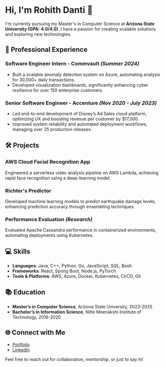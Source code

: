 # Hi, I'm Rohith Danti 👋

I'm currently pursuing my Master's in Computer Science at **Arizona State University (GPA: 4.0/4.0)**. I have a passion for creating scalable solutions and exploring new technologies.

## 🚀 Professional Experience

### Software Engineer Intern - Commvault *(Summer 2024)*
- Built a scalable anomaly detection system on Azure, automating analysis for 30,000+ daily transactions.
- Developed visualization dashboards, significantly enhancing cyber resilience for over 150 enterprise customers.

### Senior Software Engineer - Accenture *(Nov 2020 - July 2023)*
- Led end-to-end development of Disney’s Ad Sales cloud platform, optimizing UX and boosting revenue per customer by $17,000.
- Improved system reliability and automated deployment workflows, managing over 25 production releases.

## 🛠️ Projects

### AWS Cloud Facial Recognition App
Engineered a serverless video analysis pipeline on AWS Lambda, achieving rapid face recognition using a deep-learning model.

### Richter's Predictor
Developed machine learning models to predict earthquake damage levels, enhancing prediction accuracy through ensembling techniques.

### Performance Evaluation *(Research)*
Evaluated Apache Cassandra performance in containerized environments, automating deployments using Kubernetes.

## 💻 Skills
- **Languages**: Java, C++, Python, Go, JavaScript, SQL, Bash
- **Frameworks**: React, Spring Boot, Node.js, PyTorch
- **Tools & Platforms**: AWS, Azure, Docker, Kubernetes, CI/CD, Git

## 📚 Education
- **Master’s in Computer Science**, Arizona State University, 2023-2025
- **Bachelor’s in Information Science**, Nitte Meenakshi Institute of Technology, 2016-2020

## 🌐 Connect with Me
- [Portfolio](https://www.rohithdanti.info)
- [LinkedIn](https://linkedin.com/in/rohith-danti)

Feel free to reach out for collaboration, mentorship, or just to say hi!
